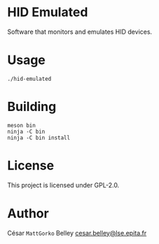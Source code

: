 HID Emulated
============

Software that monitors and emulates HID devices.

# Usage

```shell
./hid-emulated
```

# Building

```shell
meson bin
ninja -C bin
ninja -C bin install
```

# License

This project is licensed under GPL-2.0.

# Author

César `MattGorko` Belley <cesar.belley@lse.epita.fr>
